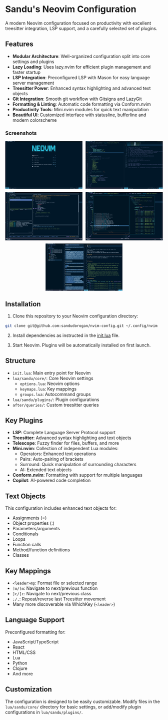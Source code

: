 # Sandu's Neovim Configuration

A modern Neovim configuration focused on productivity with excellent treesitter integration, LSP support, and a carefully selected set of plugins.

## Features

- **Modular Architecture**: Well-organized configuration split into core settings and plugins
- **Lazy Loading**: Uses lazy.nvim for efficient plugin management and faster startup
- **LSP Integration**: Preconfigured LSP with Mason for easy language server management
- **Treesitter Power**: Enhanced syntax highlighting and advanced text objects
- **Git Integration**: Smooth git workflow with Gitsigns and LazyGit
- **Formatting & Linting**: Automatic code formatting via Conform.nvim
- **Productivity Tools**: Mini.nvim modules for quick text manipulation
- **Beautiful UI**: Customized interface with statusline, bufferline and modern colorscheme

### Screenshots

<div align="center">
  <div style="display: flex; flex-wrap: wrap; gap: 10px; justify-content: center">
    <img src="./images/SCR-20250228-cbxt.png" width="49%" alt="Screenshot 4" />
    <img src="./images/SCR-20250228-cbul.png" width="49%" alt="Screenshot 3" />
    <img src="./images/SCR-20250228-caxp.png" width="49%" alt="Screenshot 1" />
    <img src="./images/SCR-20250228-cbkf.png" width="49%" alt="Screenshot 2" />
    <img src="./images/SCR-20250228-cdey.png" width="49%" alt="Screenshot 4" />
  </div>
</div>

## Installation

1. Clone this repository to your Neovim configuration directory:

```bash
git clone git@github.com:sandudorogan/nvim-config.git ~/.config/nvim
```

2. Install dependencies as instructed in the [init.lua](./lua/sandu/core/init.lua) file.

3. Start Neovim. Plugins will be automatically installed on first launch.

## Structure

- `init.lua`: Main entry point for Neovim
- `lua/sandu/core/`: Core Neovim settings
  - `options.lua`: Neovim options
  - `keymaps.lua`: Key mappings
  - `groups.lua`: Autocommand groups
- `lua/sandu/plugins/`: Plugin configurations
- `after/queries/`: Custom treesitter queries

## Key Plugins

- **LSP**: Complete Language Server Protocol support
- **Treesitter**: Advanced syntax highlighting and text objects
- **Telescope**: Fuzzy finder for files, buffers, and more
- **Mini.nvim**: Collection of independent Lua modules:
  - Operators: Enhanced text operations
  - Pairs: Auto-pairing of brackets
  - Surround: Quick manipulation of surrounding characters
  - AI: Extended text objects
- **Conform.nvim**: Formatting with support for multiple languages
- **Copilot**: AI-powered code completion

## Text Objects

This configuration includes enhanced text objects for:

- Assignments (=)
- Object properties (:)
- Parameters/arguments
- Conditionals
- Loops
- Function calls
- Method/function definitions
- Classes

## Key Mappings

- `<leader>mp`: Format file or selected range
- `]m/[m`: Navigate to next/previous function
- `]c/[c`: Navigate to next/previous class
- `;/,`: Repeat/reverse last Treesitter movement
- Many more discoverable via WhichKey (`<leader>`)

## Language Support

Preconfigured formatting for:

- JavaScript/TypeScript
- React
- HTML/CSS
- Lua
- Python
- Clojure
- And more

## Customization

The configuration is designed to be easily customizable. Modify files in the `lua/sandu/core/` directory for basic settings, or add/modify plugin configurations in `lua/sandu/plugins/`.
